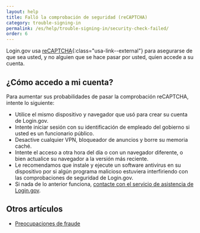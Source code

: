 ```yaml
---
layout: help
title: Falló la comprobación de seguridad (reCAPTCHA)
category: trouble-signing-in
permalink: /es/help/trouble-signing-in/security-check-failed/
order: 6
---
```


Login.gov usa [reCAPTCHA](https://cloud.google.com/security/products/recaptcha?hl=es){:class="usa-link--external"} para asegurarse de que sea usted, y no alguien que se hace pasar por usted, quien accede a su cuenta.

## ¿Cómo accedo a mi cuenta?

Para aumentar sus probabilidades de pasar la comprobación reCAPTCHA, intente lo siguiente:

- Utilice el mismo dispositivo y navegador que usó para crear su cuenta de Login.gov.
- Intente iniciar sesión con su identificación de empleado del gobierno si usted es un funcionario público.
- Desactive cualquier VPN, bloqueador de anuncios y borre su memoria caché.
- Intente el acceso a otra hora del día o con un navegador diferente, o bien actualice su navegador a la versión más reciente.
- Le recomendamos que instale y ejecute un software antivirus en su dispositivo por si algún programa malicioso estuviera interfiriendo con las comprobaciones de seguridad de Login.gov.
- Si nada de lo anterior funciona, [contacte con el servicio de asistencia de Login.gov](/es/contact/).

## Otros artículos

* [Preocupaciones de fraude](#)
